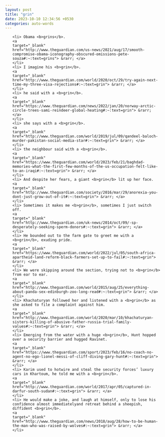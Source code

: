 ```yaml
---
layout: post
title: "grin"
date: 2023-10-10 12:34:56 +0530
categories: auto-words
---
```

<ol>

    <li> Obama <b>grins</b>.
    <a 
    target="_blank" 
    href="http://www.theguardian.com/us-news/2021/aug/17/smooth-compromise-obama-iconography-obscured-omissions-pete-souza#:~:text=grins"> &rarr; </a>
    </li>
    <li> I imagine his <b>grin</b>.
    <a 
    target="_blank" 
    href="http://www.theguardian.com/world/2020/oct/29/try-again-next-time-my-three-visa-rejections#:~:text=grin"> &rarr; </a>
    </li>
    <li> he said with a <b>grin</b>.
    <a 
    target="_blank" 
    href="https://www.theguardian.com/news/2022/jan/20/norway-arctic-circle-trees-sami-reindeer-global-heating#:~:text=grin"> &rarr; </a>
    </li>
    <li> she says with a <b>grin</b>.
    <a 
    target="_blank" 
    href="http://www.theguardian.com/world/2019/jul/09/qandeel-baloch-murder-pakistan-social-media-star#:~:text=grin"> &rarr; </a>
    </li>
    <li> the neighbour said with a <b>grin</b>.
    <a 
    target="_blank" 
    href="https://www.theguardian.com/world/2023/feb/21/baghdad-memories-what-the-first-few-months-of-the-us-occupation-felt-like-to-an-iraqi#:~:text=grin"> &rarr; </a>
    </li>
    <li> And despite her fears, a giant <b>grin</b> lit up her face.
    <a 
    target="_blank" 
    href="http://www.theguardian.com/society/2016/mar/29/anorexia-you-dont-just-grow-out-of-it#:~:text=grin"> &rarr; </a>
    </li>
    <li> Sometimes it makes me <b>grin</b>, sometimes I just switch off.
    <a 
    target="_blank" 
    href="http://www.theguardian.com/uk-news/2014/oct/09/-sp-desperately-seeking-sperm-donors#:~:text=grin"> &rarr; </a>
    </li>
    <li> He bounded out to the farm gate to greet me with a <b>grin</b>, exuding pride.
    <a 
    target="_blank" 
    href="https://www.theguardian.com/world/2022/jul/05/south-africa-apartheid-land-reform-black-farmers-set-up-to-fail#:~:text=grin"> &rarr; </a>
    </li>
    <li> We were skipping around the section, trying not to <b>grin</b> from ear to ear.
    <a 
    target="_blank" 
    href="http://www.theguardian.com/world/2015/aug/25/everything-about-panda-sex-edinburgh-zoo-long-read#:~:text=grin"> &rarr; </a>
    </li>
    <li> Khachaturyan followed her and listened with a <b>grin</b> as she asked to file a complaint against him.
    <a 
    target="_blank" 
    href="http://www.theguardian.com/world/2020/mar/10/khachaturyan-sisters-killing-of-abusive-father-russia-trial-family-values#:~:text=grin"> &rarr; </a>
    </li>
    <li> Emerging from the water with a huge <b>grin</b>, Hunt hopped over a security barrier and hugged Ravinet.
    <a 
    target="_blank" 
    href="https://www.theguardian.com/sport/2023/feb/16/no-coach-no-agent-no-ego-lionel-messi-of-cliff-diving-gary-hunt#:~:text=grin"> &rarr; </a>
    </li>
    <li> Karim used to hotwire and steal the security forces’ luxury cars in Khartoum, he told me with a <b>grin</b>.
    <a 
    target="_blank" 
    href="http://www.theguardian.com/world/2017/apr/05/captured-in-darfur-south-sudan#:~:text=grin"> &rarr; </a>
    </li>
    <li> He would make a joke, and laugh at himself, only to lose his confidence almost immediatelyand retreat behind a sheepish, diffident <b>grin</b>.
    <a 
    target="_blank" 
    href="http://www.theguardian.com/news/2018/aug/28/how-to-be-human-the-man-who-was-raised-by-wolves#:~:text=grin"> &rarr; </a>
    </li>